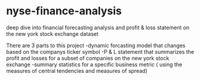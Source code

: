 # nyse-finance-analysis
deep dive into financial forecasting analysis and profit &amp; loss statement on the new york stock exchange dataset

There are 3 parts to this project 
-dynamic forcasting model that changes based on the companys ticker symbol
-P & L statement that summarizes the profit and losses for a subset of companies on the new york stock exchange
-summary statistics for a specific business metric ( using the measures of central tendencies and measures of spread)
